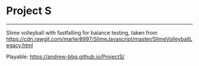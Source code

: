 # Project S
---
Slime volleyball with fastfalling for balance testing, taken from https://cdn.rawgit.com/marler8997/SlimeJavascript/master/SlimeVolleyballLegacy.html

Playable: https://andrew-bbq.github.io/ProjectS/
